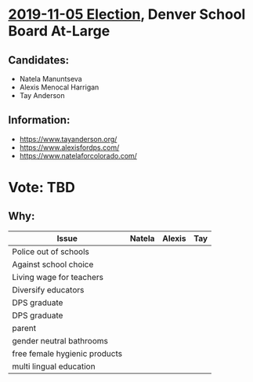 # [2019-11-05 Election](README.md), Denver School Board At-Large

## Candidates:

* Natela Manuntseva
* Alexis Menocal Harrigan
* Tay Anderson

 ## Information:

 * https://www.tayanderson.org/
 * https://www.alexisfordps.com/
 * https://www.natelaforcolorado.com/
 
# Vote: TBD

## Why:


| Issue                  | Natela | Alexis | Tay |
| ---------------------- | ------ | ------ | --- |
| Police out of schools  |  |  |  |
| Against school choice  |  |  |  |
| Living wage for teachers | |  |  |
| Diversify educators | |  |  |
| DPS graduate |  |  |  |
| DPS graduate |  |  |  |
| parent |  |  |  |
| gender neutral bathrooms |  |  |  |
| free female hygienic products | |  |  |
| multi lingual education | |  |  |

